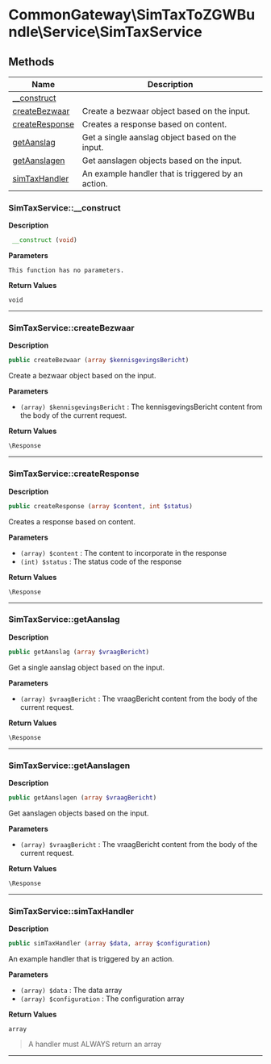 # CommonGateway\SimTaxToZGWBundle\Service\SimTaxService  







## Methods

| Name | Description |
|------|-------------|
|[__construct](#simtaxservice__construct)||
|[createBezwaar](#simtaxservicecreatebezwaar)|Create a bezwaar object based on the input.|
|[createResponse](#simtaxservicecreateresponse)|Creates a response based on content.|
|[getAanslag](#simtaxservicegetaanslag)|Get a single aanslag object based on the input.|
|[getAanslagen](#simtaxservicegetaanslagen)|Get aanslagen objects based on the input.|
|[simTaxHandler](#simtaxservicesimtaxhandler)|An example handler that is triggered by an action.|




### SimTaxService::__construct  

**Description**

```php
 __construct (void)
```

 

 

**Parameters**

`This function has no parameters.`

**Return Values**

`void`


<hr />


### SimTaxService::createBezwaar  

**Description**

```php
public createBezwaar (array $kennisgevingsBericht)
```

Create a bezwaar object based on the input. 

 

**Parameters**

* `(array) $kennisgevingsBericht`
: The kennisgevingsBericht content from the body of the current request.  

**Return Values**

`\Response`




<hr />


### SimTaxService::createResponse  

**Description**

```php
public createResponse (array $content, int $status)
```

Creates a response based on content. 

 

**Parameters**

* `(array) $content`
: The content to incorporate in the response  
* `(int) $status`
: The status code of the response  

**Return Values**

`\Response`




<hr />


### SimTaxService::getAanslag  

**Description**

```php
public getAanslag (array $vraagBericht)
```

Get a single aanslag object based on the input. 

 

**Parameters**

* `(array) $vraagBericht`
: The vraagBericht content from the body of the current request.  

**Return Values**

`\Response`




<hr />


### SimTaxService::getAanslagen  

**Description**

```php
public getAanslagen (array $vraagBericht)
```

Get aanslagen objects based on the input. 

 

**Parameters**

* `(array) $vraagBericht`
: The vraagBericht content from the body of the current request.  

**Return Values**

`\Response`




<hr />


### SimTaxService::simTaxHandler  

**Description**

```php
public simTaxHandler (array $data, array $configuration)
```

An example handler that is triggered by an action. 

 

**Parameters**

* `(array) $data`
: The data array  
* `(array) $configuration`
: The configuration array  

**Return Values**

`array`

> A handler must ALWAYS return an array


<hr />

